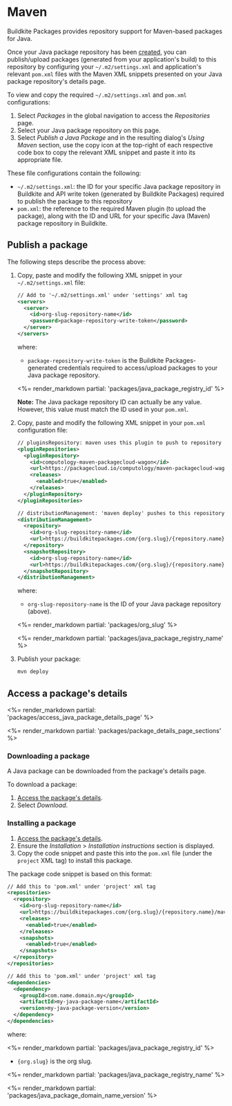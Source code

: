 # Maven

Buildkite Packages provides repository support for Maven-based packages for Java.

Once your Java package repository has been [created](/docs/packages/manage-registries#create-a-repository), you can publish/upload packages (generated from your application's build) to this repository by configuring your `~/.m2/settings.xml` and application's relevant `pom.xml` files with the Maven XML snippets presented on your Java package repository's details page.

To view and copy the required  `~/.m2/settings.xml` and `pom.xml` configurations:

1. Select _Packages_ in the global navigation to access the _Repositories_ page.
1. Select your Java package repository on this page.
1. Select _Publish a Java Package_ and in the resulting dialog's _Using Maven_ section, use the copy icon at the top-right of each respective code box to copy the relevant XML snippet and paste it into its appropriate file.

These file configurations contain the following:

- `~/.m2/settings.xml`: the ID for your specific Java package repository in Buildkite and API write token (generated by Buildkite Packages) required to publish the package to this repository
- `pom.xml`: the reference to the required Maven plugin (to upload the package), along with the ID and URL for your specific Java (Maven) package repository in Buildkite.

## Publish a package

The following steps describe the process above:

1. Copy, paste and modify the following XML snippet in your `~/.m2/settings.xml` file:

    ```xml
    // Add to '~/.m2/settings.xml' under 'settings' xml tag
    <servers>
      <server>
        <id>org-slug-repository-name</id>
        <password>package-repository-write-token</password>
      </server>
    </servers>
    ```

    where:
    * `package-repository-write-token` is the Buildkite Packages-generated credentials required to access/upload packages to your Java package repository.

    <%= render_markdown partial: 'packages/java_package_registry_id' %>

    **Note:** The Java package repository ID can actually be any value. However, this value must match the ID used in your `pom.xml`.

1. Copy, paste and modify the following XML snippet in your `pom.xml` configuration file:

    ```xml
    // pluginsRepository: maven uses this plugin to push to repository
    <pluginRepositories>
      <pluginRepository>
        <id>computology-maven-packagecloud-wagon</id>
        <url>https://packagecloud.io/computology/maven-packagecloud-wagon/maven2</url>           
        <releases>
          <enabled>true</enabled>
        </releases>
      </pluginRepository>
    </pluginRepositories>

    // distributionManagement: 'maven deploy' pushes to this repository
    <distributionManagement>
      <repository>
        <id>org-slug-repository-name</id>
        <url>https://buildkitepackages.com/{org.slug}/{repository.name}</url>
      </repository>
      <snapshotRepository>
        <id>org-slug-repository-name</id>
        <url>https://buildkitepackages.com/{org.slug}/{repository.name}</url>
      </snapshotRepository>
    </distributionManagement>
    ```

    where:
    * `org-slug-repository-name` is the ID of your Java package repository (above).

    <%= render_markdown partial: 'packages/org_slug' %>

    <%= render_markdown partial: 'packages/java_package_registry_name' %>

1. Publish your package:

    ```bash
    mvn deploy
    ```

## Access a package's details

<%= render_markdown partial: 'packages/access_java_package_details_page' %>

<%= render_markdown partial: 'packages/package_details_page_sections' %>

### Downloading a package

A Java package can be downloaded from the package's details page.

To download a package:

1. [Access the package's details](#access-a-packages-details).
1. Select _Download_.

### Installing a package

1. [Access the package's details](#access-a-packages-details).
1. Ensure the _Installation_ > _Installation instructions_ section is displayed.
1. Copy the code snippet and paste this into the `pom.xml` file (under the `project` XML tag) to install this package.

The package code snippet is based on this format:

```xml
// Add this to 'pom.xml' under 'project' xml tag
<repositories>
  <repository>
    <id>org-slug-repository-name</id>
    <url>https://buildkitepackages.com/{org.slug}/{repository.name}/maven2/</url>
    <releases>
      <enabled>true</enabled>
    </releases>
    <snapshots>
      <enabled>true</enabled>
    </snapshots>
  </repository>
</repositories>

// Add this to 'pom.xml' under 'project' xml tag
<dependencies>
  <dependency>
    <groupId>com.name.domain.my</groupId>
    <artifactId>my-java-package-name</artifactId>
    <version>my-java-package-version</version>
  </dependency>
</dependencies>
```

where:

<%= render_markdown partial: 'packages/java_package_registry_id' %>

- `{org.slug}` is the org slug.

<%= render_markdown partial: 'packages/java_package_registry_name' %>

<%= render_markdown partial: 'packages/java_package_domain_name_version' %>
